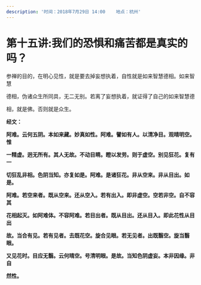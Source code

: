 ```yaml
---
description: '时间：2018年7月29日 14:00    地点：杭州'
---
```


# 第十五讲:我们的恐惧和痛苦都是真实的吗？

参禅的目的，在明心见性，就是要去掉妄想执着，自性就是如来智慧德相。如来智慧

德相，伪诸众生所同具，无二无别。若离了妄想执着，就证得了自己的如来智慧德

相，就是佛。否则就是众生。

**经文：**

**阿难。云何五阴。本如来藏。妙真如性。阿难。譬如有人。以清净目。观晴明空。惟**

**一精虚。迥无所有。其人无故。不动目睛。瞪以发劳。则于虚空。别见狂花。复有一**

**切狂乱非相。色阴当知。亦复如是。阿难。是诸狂花。非从空来。非从目出。如是。**

**阿难。若空来者。既从空来。还从空入。若有出入。即非虚空。空若非空。自不容其**

**花相起灭。如阿难体。不容阿难。若目出者。既从目出。还从目入。即此花性从目出**

**故。当合有见。若有见者。去既花空。旋合见眼。若无见者。出既翳空。旋当翳眼。**

**又见花时。目应无翳。云何晴空。号清明眼。是故。当知色阴虚妄。本非因缘。非自**

**然性。**

